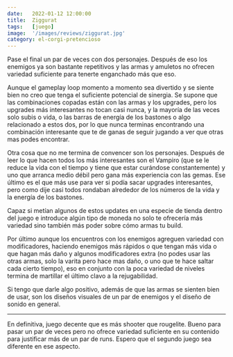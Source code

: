 ```yaml
---
date:   2022-01-12 12:00:00
title:  Ziggurat
tags:   [juego]
image:  '/images/reviews/ziggurat.jpg'
category: el-corgi-pretencioso
---
```

Pase el final un par de veces con dos personajes. Después de eso los enemigos ya son bastante repetitivos y las armas y amuletos no ofrecen variedad suficiente para tenerte enganchado más que eso.

Aunque el gameplay loop momento a momento sea divertido y se siente bien no creo que tenga el suficiente potencial de sinergia. Se supone que las combinaciones copadas están con las armas y los upgrades, pero los upgrades más interesantes no tocan casi nunca, y la mayoría de las veces solo subis o vida, o las barras de energía de los bastones o algo relacionado a estos dos, por lo que nunca terminas encontrando una combinación interesante que te de ganas de seguir jugando a ver que otras mas podes encontrar.

Otra cosa que no me termina de convencer son los personajes. Después de leer lo que hacen todos los más interesantes son el Vampiro (que se le reduce la vida con el tiempo y tiene que estar curándose constantemente) y uno que arranca medio débil pero gana más experiencia con las gemas. Ese último es el que más use para ver si podía sacar upgrades interesantes, pero como dije casi todos rondaban alrededor de los números de la vida y la energía de los bastones.

Capaz si metían algunos de estos updates en una especie de tienda dentro del juego e introduce algún tipo de moneda no solo te ofrecería más variedad sino también más poder sobre cómo armas tu build.

Por último aunque los encuentros con los enemigos agreguen variedad con modificadores, haciendo enemigos más rápidos o que tengan más vida o que hagan más daño y algunos modificadores extra (no podes usar las otras armas, solo la varita pero hace mas daño, o uno que te hace saltar cada cierto tiempo), eso en conjunto con la poca variedad de niveles termina de martillar el último clavo a la rejugabilidad.

Si tengo que darle algo positivo, además de que las armas se sienten bien de usar, son los diseños visuales de un par de enemigos y el diseño de sonido en general.

<hr>

En definitiva, juego decente que es más shooter que rougelite. Bueno para pasar un par de veces pero no ofrece variedad suficiente en su contenido para justificar más de un par de runs. Espero que el segundo juego sea diferente en ese aspecto.
